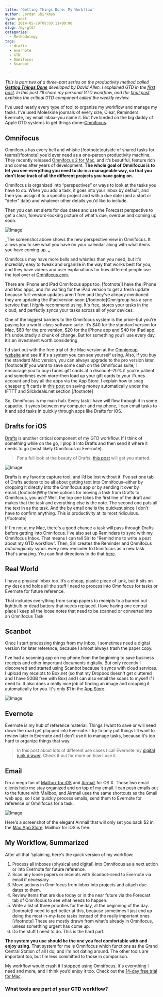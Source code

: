 ```yaml
---
title: 'Getting Things Done: My Workflow'
author: Jordan Shirkman
type: post
date: 2014-05-29T09:00:11+00:00
slug: /my-gtd/
categories:
  - Methodology
tags:
  - drafts
  - evernote
  - GTD
  - Omnifocus
  - Scanbot

---
```

_This is part two of a three-part series on the productivity method called **[Getting Things Done](http://www.amazon.com/gp/product/0142000280/ref=as_li_tl?ie=UTF8&camp=1789&creative=390957&creativeASIN=0142000280&linkCode=as2&tag=thepoiofimp-20&linkId=DIQF6BOVVKRQCHVY)** developed by David Allen. I explained GTD in the [first post](https://jshirk.com/blog/gtd). In this post I’ll share my personal GTD workflow, and the [final post](https://jshirk.com/blog/weekly-review/) explains the critical GTD component called the weekly review._

I’ve used nearly every type of tool to organize my workflow and manage my tasks. I’ve used Moleskine journals of every size, Clear, Reminders, Evernote, my email inbox–you name it. But I’ve landed on the big daddy of Apple GTD systems to get things done–[Omnifocus](https://www.omnigroup.com/omnifocus).

## Omnifocus

Omnifocus has every bell and whistle [footnote]outside of shared tasks for teams[/footnote] you’d ever need as a one-person productivity machine. They recently released [Omnifocus 2 for Mac](https://www.omnigroup.com/omnifocus#mac-access), and it’s beautiful, feature rich and comes after years of development. **The whole goal of Omnifocus is to let you see everything you need to do in a manageable way, so that you don't lose track of all the different projects you have going on.**

Omnifocus is organized into &#8220;perspectives&#8221; or ways to look at the tasks you have to do. When you add a task, it goes into your Inbox by default, and then you assign it to a specific project and with a due date (and a start or &#8220;defer&#8221; date) and whatever other details you'd like to include.

Then you can set alerts for due dates and use the Forecast perspective to get a clear, foreword-looking picture of what's due, overdue and coming up soon.

![Image](/images/omnifocus-forecast3.jpeg) 

_The screenshot above shows the new perspective view in Omnifocus. It allows you to see what you have on your calendar along with what items you have coming up. _

Omnifocus may have more bells and whistles than you need, but it's incredibly easy to tweak and organize in the way that works best for you, and they have videos and user explanations for how different people use the tool over at [Omnifocus.com](http://omnifocus.com).

There are iPhone and iPad Omnifocus apps too. [footnote]I have the iPhone and Mac apps, and I’m waiting for the iPad version to get a fresh update because full-version updates aren’t free and they’ve already mentioned they are updating the iPad version soon.[/footnote]Omnigroup has a sync service that I _highly_ recommend using. It's free, stores your tasks in the cloud, and perfectly syncs your tasks across all of your devices.

One of the biggest barriers to the Omnifocus system is the price–but you're paying for a world-class software suite. It’s $40 for the standard version for Mac, $80 for the pro version, $20 for the iPhone app and $40 for iPad app. It’s undoubtedly a chunk of change. But for something you’ll use every day, it’s an investment worth considering.

I'd start out with the free trial of the Mac version at the [Omnigroup website](http://omnigroup.com/omnifocus) and see if it's a system you can see yourself using. Also, if you buy the standard Mac version, you can always upgrade to the pro version later. [footnote]If you want to save some cash on the Omnifocus suite, I encourage you to buy iTunes gift cards at a discount–20% if you’re patient and sometimes even more–then load up your gift cards to your iTunes account and buy all the apps via the App Store. I explain how to snag cheaper gift cards in [this post](https://jshirk.com/blog/save-online-automatically/) on saving money automatically under the IFTTT and Slickdeals.net section.[/footnote]

So, Omnifocus is my main hub. Every task I have will flow through it in some capacity. It syncs between my computer and my phone, I can email tasks to it and add tasks in quickly through apps like Drafts for iOS.

## Drafts for iOS

[Drafts](http://agiletortoise.com/drafts/) is another critical component of my GTD workflow. If I think of something while on the go, I plop it into Drafts and then send it where it needs to go (most likely Omnifocus or Evernote).

> For a full look at the beauty of Drafts, [this post](https://jshirk.com/blog/drafts-ios) will get you started.

![Image](/images/photo.jpeg) 

Drafts is my favorite capture tool, and I’d be lost without it. I've set one tab of Drafts actions to be all about getting text into Omnifocus–either by dropping it directly into the Omnifocus app or by sending it over by email. [footnote]Why three options for moving a task from Drafts to Omnifocus, you ask? Well, the top one takes the first line of the draft and makes that the task and everything else is the note. The second one puts all the text in as the task. And the by email one is the quickest since I don't have to confirm anything. This is productivity at its most ridiculous.[/footnote]

If I'm not at my Mac, there's a good chance a task will pass through Drafts before getting into Omnifocus. I've also set up Reminders to sync with my Omnifocus Inbox. That means I can tell Siri to &#8220;Remind me to write a post about my GTD workflow&#8221;. Then, Siri creates the Reminder and Omnifocus _automagically_ syncs every new reminder to Omnifocus as a new task. That's amazing. You can find directions to do that [here](http://support.omnigroup.com/collecting-with-siri-in-omnifocus-2-for-iphone).

## Real World

I have a physical inbox too. It’s a cheap, plastic piece of junk, but it sits on my desk and holds all the stuff I need to process into Omnifocus for tasks or Evernote for future reference.

That includes everything from scrap papers to receipts to a burned out lightbulb or dead battery that needs replaced. I love having one central place I keep all the loose notes that need to be scanned or converted into an Omnifocus Task

## Scanbot

Once I start processing things from my Inbox, I sometimes need a digital version for later reference, because I almost always trash the paper copy.

I've had a scanning app on my phone from the beginning to save business receipts and other important documents digitally. But only recently I discovered and started using Scanbot because it syncs with cloud services. I upload my receipts to Box.net (so that my Dropbox doesn't get cluttered and I have 50GB free with Box) and I can also email the scans to myself if I need to. It also does a really nice job of finding an image and cropping it automatically for you. It's only $1 in the [App Store](https://itunes.apple.com/app/id834854351).

![Image](/images/Screenshot-1.jpeg) 

## Evernote

Evernote is my hub of reference material. Things I want to save or will need down the road get plopped into Evernote. I try to only put things I'll want to review later in Evernote and I don't use it to manage tasks, because it's too hard to organize things that way.

> In this post about lots of different use cases I call Evernote my [digital junk drawer](https://jshirk.com/blog/evernote-uses/). Check it out for more on how I use it.

## Email

I’m a mega fan of [Mailbox for iOS](http://www.mailboxapp.com) and [Airmail](http://airmailapp.com) for OS X. Those two email clients help me stay organized and on top of my email. I can push emails out to the future with Mailbox, and Airmail uses the same shortcuts as the Gmail web app, so I can quickly process emails, send them to Evernote for reference or Omnifocus for a task.

![Image](/images/Airmail-screenshot.jpeg) 

Here's a screenshot of the elegant Airmail that will only set you back $2 in the [Mac App Store](https://itunes.apple.com/us/app/airmail/id573171375?mt=12). Mailbox for iOS is free.

## My Workflow, Summarized

After all that &#8216;splaining, here's the quick version of my workflow:

  1. Process all inboxes (physical and digital) into Omnifocus as a next action or into Evernote for future reference.
  2. Scan any loose papers or receipts with Scanbot–send to Evernote via email if necessary.
  3. Move actions in Omnifocus from Inbox into projects and attach due dates to them.
  4. Review items that are due today or in the near future via the Forecast tab of Omnifocus to see what needs to happen.
  5. Write a list of three priorities for the day, at the beginning of the day. [footnote]I need to get better at this, because sometimes I just end up doing the most in-my-face tasks instead of the really important ones.[/footnote] These are mostly drawn from what's already in Omnifocus, unless something urgent has come up.
  6. Do the stuff I need to do. This is the hard part.

**The system you use should be the one you feel comfortable with and enjoy using.** That system for me is Omnifocus which functions as the Grand Central Station of all I do, and I’m not dating around. The other tools are important too, but I'm less committed to those in comparison.

My workflow would crash if I stopped using Omnifocus. It's everything I need and more, and I think you’d enjoy it too. Check out the [14-day free trial for Mac](https://www.omnigroup.com/omnifocus#omnifocus-mac-info).

### What tools are part of your GTD workflow?
